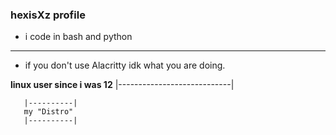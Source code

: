 ### hexisXz profile

- i code in bash and python 
----------------------------
- if you don't use Alacritty idk what you are doing.


**linux user since i was 12**
|----------------------------|                                                 
       
       |----------|
       my "Distro"
       |----------|
       
    
